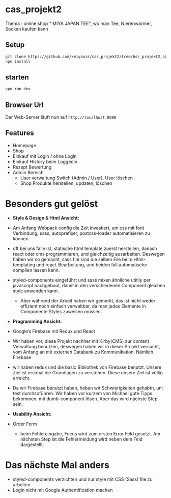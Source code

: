 # cas_projekt2

Thema : online shop " MIYA JAPAN TEE",  wo man Tee, Nierenwärmer, Socken kaufen kann

## Setup

```bash
git clone https://github.com/kmiyanis/cas_projekt2/tree/hsr_projekt2_abgabe.git
npm install
```
## starten

```bash
npm run dev
```
## Browser Url

Der Web-Server läuft nun auf <code>http://localhost:8080</code>

## Features

* Homepage
* Shop
* Einkauf mit Login / ohne Login
* Einkauf History beim Loggedin
* Rezept Bewertung
* Admin Bereich
  * User verwaltung Switch (Admin / User), User löschen
  * Shop Produkte herstellen, updaten, löschen

# Besonders gut gelöst
* **Style & Design & Html Ansicht:**
* Am Anfang Webpack config die Zeit investiert, um css mit font Verbindung, sass, autoprefixer, postcss-loader automatisieren zu können
* oft bei uns falle ist, statische html template zuerst herstellen, danach react oder cms programmieren, und gleichzeitig ausarbeiten. Deswegen haben wir so gemacht, sass file sind die selben File beim Html-templating und react-Bearbeitung, und beiden fall automatische complien lassen kann.
* styled-components eingeführt und sass mixen ähnliche utitily per javascript nachgebaut, damit in den verschiedenen Component gleichen style anwenden kann.
    * Aber während der Arbeit haben wir gemerkt, das ist nicht weder effizient noch einfach verwaltbar, da man jedes Elemente in Componente Styles zuweisen müssen. 
    
* **Programming Ansicht:**
* Google’s Firebase mit Redux und React
* Wir haben vor, diese Projekt nachher mit Kirby(CMS) zur content Verwaltung benutzen, deswegen haben wir in dieser Projekt versucht, vom Anfang an mit externen Databank zu Kommunikation. Nämlich Firebase
* wir haben redux und die basic Bibliothek von Firebase benutzt. Unsere Ziel ist erstmal die Grundlagen zu verstehen. Diese unsere Ziel ist völlig erreicht. 
* Da wir Firebase benutzt haben, haben wir Schwierigkeiten gehabtn, uni test durchzuführen. Wir haben vor kurzem von Michael gute Tipps bekommen, mit dumb-component lösen. Aber das wird nächste Step sein.

* **Usability Ansicht:**
* Order Form 
  * beim Fehlereingabe, Focus wird zum ersten Error Feld gesetzt. Am nächsten Step ist die Fehlermeldung wird neben dem Feld dargestellt.


# Das nächste Mal anders
 * styled-components verzichten und nur style mit CSS (Sass) file zu arbeiten.
 * Login nicht mit Google Authentification machen
